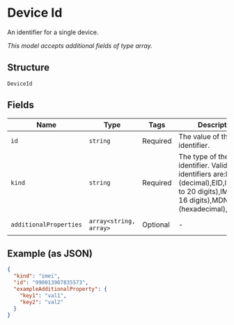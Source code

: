 
# Device Id

An identifier for a single device.

*This model accepts additional fields of type array.*

## Structure

`DeviceId`

## Fields

| Name | Type | Tags | Description | Getter | Setter |
|  --- | --- | --- | --- | --- | --- |
| `id` | `string` | Required | The value of the device identifier. | getId(): string | setId(string id): void |
| `kind` | `string` | Required | The type of the device identifier. Valid types of identifiers are:ESN (decimal),EID,ICCID (up to 20 digits),IMEI (up to 16 digits),MDN,MEID (hexadecimal),MSISDN. | getKind(): string | setKind(string kind): void |
| `additionalProperties` | `array<string, array>` | Optional | - | findAdditionalProperty(string key): array | additionalProperty(string key, array value): void |

## Example (as JSON)

```json
{
  "kind": "imei",
  "id": "990013907835573",
  "exampleAdditionalProperty": {
    "key1": "val1",
    "key2": "val2"
  }
}
```

